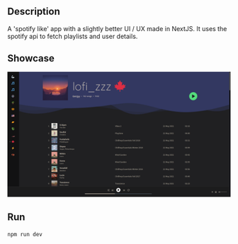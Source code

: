 ## Description

A 'spotify like' app with a slightly better UI / UX made in NextJS.
It uses the spotify api to fetch playlists and user details.  

## Showcase 

![showcase img](./showcase.png)


## Run

```npm run dev```
